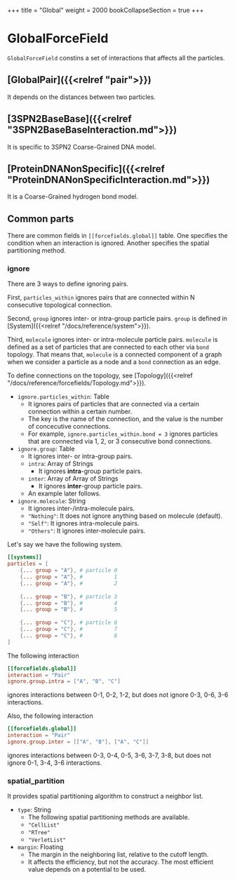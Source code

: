 +++
title = "Global"
weight = 2000
bookCollapseSection = true
+++

# GlobalForceField

`GlobalForceField` constins a set of interactions that affects all the particles.

## [GlobalPair]({{<relref "pair">}})

It depends on the distances between two particles.

## [3SPN2BaseBase]({{<relref "3SPN2BaseBaseInteraction.md">}})

It is specific to 3SPN2 Coarse-Grained DNA model.

## [ProteinDNANonSpecific]({{<relref "ProteinDNANonSpecificInteraction.md">}})

It is a Coarse-Grained hydrogen bond model.

## Common parts

There are common fields in `[[forcefields.global]]` table.
One specifies the condition when an interaction is ignored.
Another specifies the spatial partitioning method.

### ignore

There are 3 ways to define ignoring pairs.

First, `particles_within` ignores pairs that are connected within N consecutive topological connection.

Second, `group` ignores inter- or intra-group particle pairs. `group` is defined in [System]({{<relref "/docs/reference/system">}}).

Third, `molecule` ignores inter- or intra-molecule particle pairs. `molecule` is defined as a set of particles that are connected to each other via `bond` topology. That means that, `molecule` is a connected component of a graph when we consider a particle as a node and a `bond` connection as an edge.

To define connections on the topology, see [Topology]({{<relref "/docs/reference/forcefields/Topology.md">}}).

- `ignore.particles_within`: Table
  - It ignores pairs of particles that are connected via a certain connection within a certain number.
  - The key is the name of the connection, and the value is the number of concecutive connections.
  - For example, `ignore.particles_within.bond = 3` ignores particles that are connected via 1, 2, or 3 consecutive bond connections.
- `ignore.group`: Table
  - It ignores inter- or intra-group pairs.
  - `intra`: Array of Strings
    - It ignores **intra**-group particle pairs.
  - `inter`: Array of Array of Strings
    - It ignores **inter**-group particle pairs.
  - An example later follows.
- `ignore.molecule`: String
  - It ignores inter-/intra-molecule pairs.
  - `"Nothing"`: It does not ignore anything based on molecule (default).
  - `"Self"`: It ignores intra-molecule pairs.
  - `"Others"`: It ignores inter-molecule pairs.

Let's say we have the following system.

```toml
[[systems]]
particles = [
    {... group = "A"}, # particle 0
    {... group = "A"}, #          1
    {... group = "A"}, #          2
     
    {... group = "B"}, # particle 3
    {... group = "B"}, #          4
    {... group = "B"}, #          5
     
    {... group = "C"}, # particle 6
    {... group = "C"}, #          7
    {... group = "C"}, #          8
]
```

The following interaction

```toml
[[forcefields.global]]
interaction = "Pair"
ignore.group.intra = ["A", "B", "C"]
```

ignores interactions between 0-1, 0-2, 1-2, but does not ignore 0-3, 0-6, 3-6 interactions.

Also, the following interaction

```toml
[[forcefields.global]]
interaction = "Pair"
ignore.group.inter = [["A", "B"], ["A", "C"]]
```

ignores interactions between 0-3, 0-4, 0-5, 3-6, 3-7, 3-8, but does not ignore 0-1, 3-4, 3-6 interactions.

### spatial_partition

It provides spatial partitioning algorithm to construct a neighbor list.

- `type`: String
  - The following spatial partitioning methods are available.
  - `"CellList"`
  - `"RTree"`
  - `"VerletList"`
- `margin`: Floating
  - The margin in the neighboring list, relative to the cutoff length.
  - It affects the efficiency, but not the accuracy. The most efficient value depends on a potential to be used.

